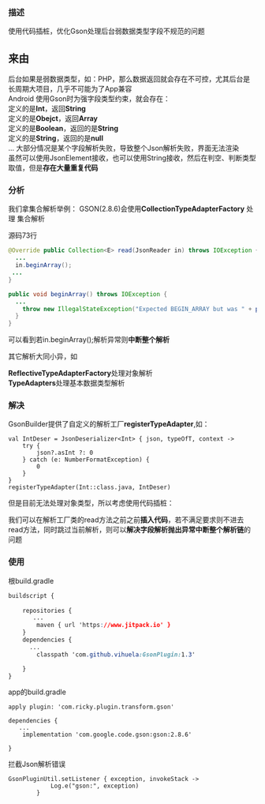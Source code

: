 ### 描述

使用代码插桩，优化Gson处理后台弱数据类型字段不规范的问题

## 来由

后台如果是弱数据类型，如：PHP，那么数据返回就会存在不可控，尤其后台是长周期大项目，几乎不可能为了App兼容<br>
Android 使用Gson时为强字段类型约束，就会存在：<br>
定义的是**Int**，返回**String**<br>
定义的是**Obejct**，返回**Array**<br>
定义的是**Boolean**，返回的是**String**<br>
定义的是**String**，返回的是**null**<br>
...
大部分情况是某个字段解析失败，导致整个Json解析失败，界面无法渲染<br>
虽然可以使用JsonElement接收，也可以使用String接收，然后在判空、判断类型取值，但是**存在大量重复代码**

### 分析
我们拿集合解析举例：
GSON(2.8.6)会使用**CollectionTypeAdapterFactory** 处理 集合解析

源码73行

```java
@Override public Collection<E> read(JsonReader in) throws IOException {
  ...
  in.beginArray();
 ...
}
```

```java
public void beginArray() throws IOException {
  ...
    throw new IllegalStateException("Expected BEGIN_ARRAY but was " + peek() + locationString());
  }
}
```

可以看到若in.beginArray();解析异常则**中断整个解析**<br>

其它解析大同小异，如

**ReflectiveTypeAdapterFactory**处理对象解析<br>**TypeAdapters**处理基本数据类型解析

### 解决

GsonBuilder提供了自定义的解析工厂**registerTypeAdapter**,如：<br>

```
val IntDeser = JsonDeserializer<Int> { json, typeOfT, context ->
    try {
        json?.asInt ?: 0
    } catch (e: NumberFormatException) {
        0
    }
}
registerTypeAdapter(Int::class.java, IntDeser)
```

但是目前无法处理对象类型，所以考虑使用代码插桩：<br>

我们可以在解析工厂类的read方法之前之前**插入代码**，若不满足要求则不进去read方法，同时跳过当前解析，则可以**解决字段解析抛出异常中断整个解析链**的问题



### 使用

根build.gradle

```css
buildscript {
   
    repositories {
       ...
        maven { url 'https://www.jitpack.io' }
    }
    dependencies {
      ...
        classpath 'com.github.vihuela:GsonPlugin:1.3'

    }
}
```

app的build.gradle

```
apply plugin: 'com.ricky.plugin.transform.gson'

dependencies {
   ...
    implementation 'com.google.code.gson:gson:2.8.6'

}
```
拦截Json解析错误

```
GsonPluginUtil.setListener { exception, invokeStack ->
            Log.e("gson:", exception)
        }
```
